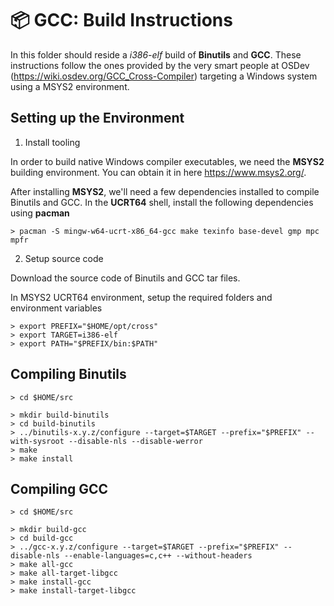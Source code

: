 # :package: GCC: Build Instructions
In this folder should reside a _i386-elf_ build of **Binutils** and **GCC**. These instructions follow the ones provided by the very smart people at OSDev (https://wiki.osdev.org/GCC_Cross-Compiler) targeting a Windows system using a MSYS2 environment.

## Setting up the Environment
1) Install tooling

In order to build native Windows compiler executables, we need the **MSYS2** building environment. You can obtain it in here https://www.msys2.org/.

After installing **MSYS2**, we'll need a few dependencies installed to compile Binutils and GCC. In the **UCRT64** shell, install the following dependencies using **pacman**

```
> pacman -S mingw-w64-ucrt-x86_64-gcc make texinfo base-devel gmp mpc mpfr
```

2) Setup source code

Download the source code of Binutils and GCC tar files.

In MSYS2 UCRT64 environment, setup the required folders and environment variables

```
> export PREFIX="$HOME/opt/cross"
> export TARGET=i386-elf
> export PATH="$PREFIX/bin:$PATH"
```

## Compiling Binutils
```
> cd $HOME/src

> mkdir build-binutils
> cd build-binutils
> ../binutils-x.y.z/configure --target=$TARGET --prefix="$PREFIX" --with-sysroot --disable-nls --disable-werror
> make
> make install
```

## Compiling GCC
```
> cd $HOME/src

> mkdir build-gcc
> cd build-gcc
> ../gcc-x.y.z/configure --target=$TARGET --prefix="$PREFIX" --disable-nls --enable-languages=c,c++ --without-headers
> make all-gcc
> make all-target-libgcc
> make install-gcc
> make install-target-libgcc
```
